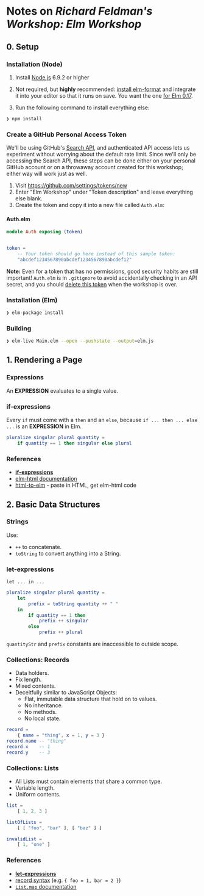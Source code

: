 # Notes on *Richard Feldman's Workshop: Elm Workshop*

## 0. Setup

### Installation (Node)

1. Install [Node.js](http://nodejs.org) 6.9.2 or higher

2. Not required, but **highly** recommended: [install elm-format](https://github.com/avh4/elm-format#installation-) and integrate it into your editor so that it runs on save. You want the one [for Elm 0.17](https://github.com/avh4/elm-format#for-elm-017).

3. Run the following command to install everything else:

```bash
❯ npm install
```

### Create a GitHub Personal Access Token

We'll be using GitHub's [Search API](https://developer.github.com/v3/search/), and authenticated API access lets us experiment without worrying about the default rate limit. Since we'll only be accessing the Search API, these steps can be done either on your personal GitHub account or on a throwaway account created for this workshop; either way will work just as well.

1. Visit https://github.com/settings/tokens/new
2. Enter "Elm Workshop" under "Token description" and leave everything else blank.
3. Create the token and copy it into a new file called `Auth.elm`:

#### Auth.elm

```elm
module Auth exposing (token)


token =
    -- Your token should go here instead of this sample token:
    "abcdef1234567890abcdef1234567890abcdef12"
```

**Note:** Even for a token that has no permissions, good security habits are
still important! `Auth.elm` is in `.gitignore` to avoid accidentally checking in
an API secret, and you should [delete this token](https://github.com/settings/tokens) when the workshop is over.

### Installation (Elm)

```bash
❯ elm-package install
```

### Building

```bash
❯ elm-live Main.elm --open --pushstate --output=elm.js
```


## 1. Rendering a Page

### Expressions

An **EXPRESSION** evaluates to a single value.

### if-expressions

Every `if` must come with a `then` and an `else`, because `if ... then ... else ...` is an **EXPRESSION** in Elm.

```elm
pluralize singular plural quantity =
    if quantity == 1 then singular else plural
```

### References

- [**if-expressions**](http://elm-lang.org/docs/syntax#conditionals)
- [elm-html documentation](http://package.elm-lang.org/packages/elm-lang/html/latest)
- [html-to-elm](http://mbylstra.github.io/html-to-elm/) - paste in HTML, get elm-html code


## 2. Basic Data Structures

### Strings

Use:

- `++` to concatenate.
- `toString` to convert anything into a String.

### let-expressions

`let ... in ...`

```elm
pluralize singular plural quantity =
    let
        prefix = toString quantity ++ " "
    in
        if quantity == 1 then
            prefix ++ singular
        else
            prefix ++ plural
```

`quantityStr` and `prefix` constants are inaccessible to outside scope.

### Collections: Records

- Data holders.
- Fix length.
- Mixed contents.
- Deceitfully similar to JavaScript Objects:
	- Flat, immutable data structure that hold on to values.
	- No inheritance.
	- No methods.
	- No local state.

```elm
record =
    { name = "thing", x = 1, y = 3 }
record.name -- "thing"
record.x    -- 1
record.y    -- 3
```

### Collections: Lists

- All Lists must contain elements that share a common type.
- Variable length.
- Uniform contents.

```elm
list =
    [ 1, 2, 3 ]

listOfLists =
    [ [ "foo", "bar" ], [ "baz" ] ]

invalidList =
    [ 1, "one" ]
```

### References

- [**let-expressions**](http://elm-lang.org/docs/syntax#let-expressions)
- [record syntax](http://elm-lang.org/docs/syntax#records) (e.g. `{ foo = 1, bar = 2 }`)
- [`List.map` documentation](http://package.elm-lang.org/packages/elm-lang/core/3.0.0/List#map)
